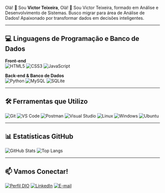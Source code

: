 

Olá! 👋 Sou **Victor Teixeira**, Olá! 👋 Sou Victor Teixeira, formado em Análise e Desenvolvimento de Sistemas. Busco migrar para área de Análise de Dados! Apaixonado por transformar dados em decisões inteligentes.

---

## 💻 Linguagens de Programação e Banco de Dados

**Front-end**  
![HTML5](https://img.shields.io/badge/HTML5-E34F26?style=for-the-badge&logo=html5&logoColor=white)
![CSS3](https://img.shields.io/badge/CSS3-1572B6?style=for-the-badge&logo=css3&logoColor=white)
![JavaScript](https://img.shields.io/badge/JavaScript-F7DF1E?style=for-the-badge&logo=javascript&logoColor=black)

**Back-end & Banco de Dados**  
![Python](https://img.shields.io/badge/Python-3670A0?style=for-the-badge&logo=python&logoColor=ffdd54)
![MySQL](https://img.shields.io/badge/MySQL-00000F?style=for-the-badge&logo=mysql&logoColor=white)
![SQLite](https://img.shields.io/badge/SQLite-003B57?style=for-the-badge&logo=sqlite&logoColor=white)

---

## 🛠️ Ferramentas que Utilizo

![Git](https://img.shields.io/badge/GIT-E44C30?style=for-the-badge&logo=git&logoColor=white)
![VS Code](https://img.shields.io/badge/VSCode-007ACC?style=for-the-badge&logo=visual-studio-code&logoColor=white)
![Postman](https://img.shields.io/badge/Postman-FF6C37?style=for-the-badge&logo=Postman&logoColor=white)
![Visual Studio](https://img.shields.io/badge/Visual%20Studio-5C2D91?style=for-the-badge&logo=visual-studio&logoColor=white)
![Linux](https://img.shields.io/badge/Linux-000?style=for-the-badge&logo=linux&logoColor=FCC624)
![Windows](https://img.shields.io/badge/Windows-0078D6?style=for-the-badge&logo=windows&logoColor=white)
![Ubuntu](https://img.shields.io/badge/Ubuntu-E95420?style=for-the-badge&logo=ubuntu&logoColor=white)

---

## 📊 Estatísticas GitHub

![GitHub Stats](https://github-readme-stats.vercel.app/api?username=teixeirawork&show_icons=true&theme=radical)
![Top Langs](https://github-readme-stats.vercel.app/api/top-langs/?username=victorteixeira&layout=compact&theme=radical)

---

## 📫 Vamos Conectar!

[![Perfil DIO](https://img.shields.io/badge/-Meu%20Perfil%20na%20DIO-000000?style=for-the-badge&logo=gitbook&logoColor=white)](https://www.dio.me/users/victorteixeira.lc)
[![LinkedIn](https://img.shields.io/badge/LinkedIn-0077B5?style=for-the-badge&logo=linkedin&logoColor=white)](https://www.linkedin.com/in/victor-teixeira-lima-costa-43bb13300/)
[![E-mail](https://img.shields.io/badge/Email-0078D4?style=for-the-badge&logo=microsoft-outlook&logoColor=white)](mailto:victorteixeira.lc@gmail.com)
